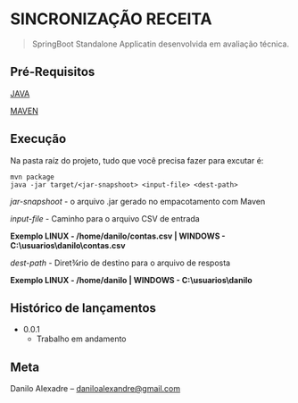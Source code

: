 # SINCRONIZAÇÃO RECEITA 

> SpringBoot Standalone Applicatin desenvolvida em avaliação técnica.


## Pré-Requisitos

[JAVA](https://www.java.com/pt-BR/)

[MAVEN](https://maven.apache.org/)

## Execução

Na pasta raíz do projeto, tudo que você precisa fazer para excutar é:

```
mvn package
java -jar target/<jar-snapshoot> <input-file> <dest-path>
```
_jar-snapshoot_ - o arquivo .jar gerado no empacotamento com Maven

_input-file_ - Caminho para o arquivo CSV de entrada

__Exemplo LINUX - /home/danilo/contas.csv | WINDOWS - C:\usuarios\danilo\contas.csv__

_dest-path_  - Diret¾rio de destino para o arquivo de resposta

__Exemplo LINUX - /home/danilo | WINDOWS - C:\\usuarios\\danilo__


## Histórico de lançamentos

* 0.0.1
    * Trabalho em andamento

## Meta

Danilo Alexadre – daniloalexandre@gmail.com
 
 
